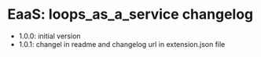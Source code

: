 # EaaS: loops_as_a_service changelog

* 1.0.0: initial version
* 1.0.1: changel in readme and changelog url in extension.json file
